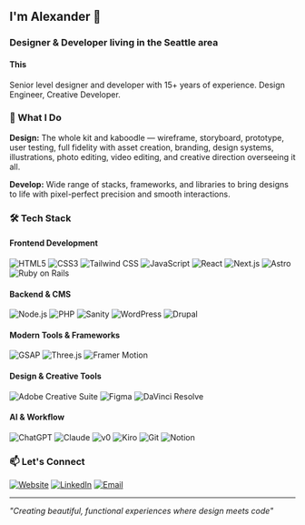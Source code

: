 ## I'm Alexander 👋

### **Designer & Developer** living in the Seattle area
#### This 
Senior level designer and developer with 15+ years of experience. Design Engineer, Creative Developer. 

### 🚀 What I Do

**Design:** The whole kit and kaboodle — wireframe, storyboard, prototype, user testing, full fidelity with asset creation, branding, design systems, illustrations, photo editing, video editing, and creative direction overseeing it all.

**Develop:** Wide range of stacks, frameworks, and libraries to bring designs to life with pixel-perfect precision and smooth interactions.

### 🛠️ Tech Stack

#### Frontend Development
![HTML5](https://img.shields.io/badge/HTML5-555555?style=flat-square&logo=html5&logoColor=white)
![CSS3](https://img.shields.io/badge/CSS3-555555?style=flat-square&logo=css3&logoColor=white)
![Tailwind CSS](https://img.shields.io/badge/Tailwind%20CSS-555555?style=flat-square&logo=tailwindcss&logoColor=white)
![JavaScript](https://img.shields.io/badge/JavaScript-555555?style=flat-square&logo=javascript&logoColor=white)
![React](https://img.shields.io/badge/React-555555?style=flat-square&logo=react&logoColor=white)
![Next.js](https://img.shields.io/badge/Next.js-555555?style=flat-square&logo=next.js&logoColor=white)
![Astro](https://img.shields.io/badge/Astro-555555?style=flat-square&logo=astro&logoColor=white)
![Ruby on Rails](https://img.shields.io/badge/Ruby_on_Rails-555555?style=flat-square&logo=ruby-on-rails&logoColor=white)

#### Backend & CMS
![Node.js](https://img.shields.io/badge/Node.js-555555?style=flat-square&logo=node.js&logoColor=white)
![PHP](https://img.shields.io/badge/PHP-555555?style=flat-square&logo=php&logoColor=white)
![Sanity](https://img.shields.io/badge/Sanity-555555?style=flat-square&logo=sanity&logoColor=white)
![WordPress](https://img.shields.io/badge/WordPress-555555?style=flat-square&logo=wordpress&logoColor=white)
![Drupal](https://img.shields.io/badge/Drupal-555555?style=flat-square&logo=drupal&logoColor=white)


#### Modern Tools & Frameworks
![GSAP](https://img.shields.io/badge/GSAP-555555?style=flat-square&logo=greensock&logoColor=white)
![Three.js](https://img.shields.io/badge/Three.js-555555?style=flat-square&logo=three.js&logoColor=white)
![Framer Motion](https://img.shields.io/badge/Framer%20Motion-555555?style=flat-square&logo=framer&logoColor=white)

#### Design & Creative Tools
![Adobe Creative Suite](https://img.shields.io/badge/Adobe%20Creative%20Suite-555555?style=flat-square&logo=adobe&logoColor=white)
![Figma](https://img.shields.io/badge/Figma-555555?style=flat-square&logo=figma&logoColor=white)
![DaVinci Resolve](https://img.shields.io/badge/DaVinci%20Resolve-555555?style=flat-square&logo=davinciresolve&logoColor=white)

#### AI & Workflow
![ChatGPT](https://img.shields.io/badge/ChatGPT-555555?style=flat-square&logo=openai&logoColor=white)
![Claude](https://img.shields.io/badge/Claude-555555?style=flat-square&logo=anthropic&logoColor=white)
![v0](https://img.shields.io/badge/v0-555555?style=flat-square&logo=vercel&logoColor=white)
![Kiro](https://img.shields.io/badge/Kiro-555555?style=flat-square&logo=data:image/svg+xml;base64,PHN2ZyB3aWR0aD0iMjQiIGhlaWdodD0iMjQiIHZpZXdCb3g9IjAgMCAyNCAyNCIgZmlsbD0ibm9uZSIgeG1sbnM9Imh0dHA6Ly93d3cudzMub3JnLzIwMDAvc3ZnIj4KPHBhdGggZD0iTTEyIDJMMTMuMDkgOC4yNkwyMCA5TDEzLjA5IDE1Ljc0TDEyIDIyTDEwLjkxIDE1Ljc0TDQgOUwxMC45MSA4LjI2TDEyIDJaIiBmaWxsPSJ3aGl0ZSIvPgo8L3N2Zz4K&logoColor=white)
![Git](https://img.shields.io/badge/Git-555555?style=flat-square&logo=git&logoColor=white)
![Notion](https://img.shields.io/badge/Notion-555555?style=flat-square&logo=notion&logoColor=white)

### 📫 Let's Connect

[![Website](https://img.shields.io/badge/Website-iamalexander.net-FF2A13?style=for-the-badge&logo=safari&logoColor=white)](https://iamalexander.net)
[![LinkedIn](https://img.shields.io/badge/LinkedIn-0077B5?style=for-the-badge&logo=linkedin&logoColor=white)](https://www.linkedin.com/in/alexandermusgrave/)
[![Email](https://img.shields.io/badge/Email-atmusko@gmail.com-D14836?style=for-the-badge&logo=gmail&logoColor=white)](mailto:atmusko@gmail.com)

---

*"Creating beautiful, functional experiences where design meets code"*
